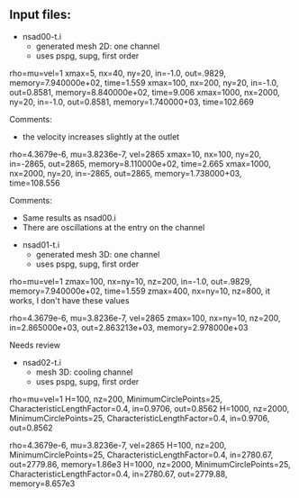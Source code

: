 Input files:
------------

* nsad00-t.i
	- generated mesh 2D: one channel
	- uses pspg, supg, first order

rho=mu=vel=1
xmax=5, nx=40, ny=20, in=-1.0, out=.9829, memory=7.940000e+02, time=1.559
xmax=100, nx=200, ny=20, in=-1.0, out=0.8581, memory=8.840000e+02, time=9.006
xmax=1000, nx=2000, ny=20, in=-1.0, out=0.8581, memory=1.740000+03, time=102.669

Comments:
- the velocity increases slightly at the outlet

rho=4.3679e-6, mu=3.8236e-7, vel=2865
xmax=10, nx=100, ny=20, in=-2865, out=2865, memory=8.110000e+02, time=2.665
xmax=1000, nx=2000, ny=20, in=-2865, out=2865, memory=1.738000+03, time=108.556

Comments:
- Same results as nsad00.i
- There are oscillations at the entry on the channel

* nsad01-t.i
	- generated mesh 3D: one channel
	- uses pspg, supg, first order

rho=mu=vel=1
zmax=100, nx=ny=10, nz=200, in=-1.0, out=.9829, memory=7.940000e+02, time=1.559
zmax=400, nx=ny=10, nz=800, it works, I don't have these values

rho=4.3679e-6, mu=3.8236e-7, vel=2865
zmax=100, nx=ny=10, nz=200, in=2.865000e+03, out=2.863213e+03, memory=2.978000e+03





Needs review

* nsad02-t.i
	- mesh 3D: cooling channel
	- uses pspg, supg, first order

rho=mu=vel=1
H=100, nz=200, MinimumCirclePoints=25, CharacteristicLengthFactor=0.4, in=0.9706, out=0.8562
H=1000, nz=2000, MinimumCirclePoints=25, CharacteristicLengthFactor=0.4, in=0.9706, out=0.8562

rho=4.3679e-6, mu=3.8236e-7, vel=2865
H=100, nz=200, MinimumCirclePoints=25, CharacteristicLengthFactor=0.4, in=2780.67, out=2779.86, memory=1.86e3
H=1000, nz=2000, MinimumCirclePoints=25, CharacteristicLengthFactor=0.4, in=2780.67, out=2779.88, memory=8.657e3
